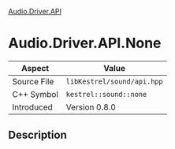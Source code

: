 [Audio.Driver.API](index.md)
# Audio.Driver.API.None
| Aspect | Value |
| --- | --- |
| Source File | `libKestrel/sound/api.hpp` |
| C++ Symbol | `kestrel::sound::none` |
| Introduced | Version 0.8.0 |
## Description

